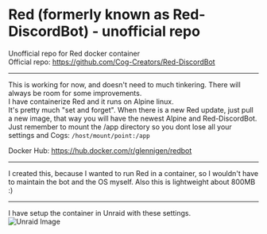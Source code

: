 # Red (formerly known as Red-DiscordBot) - unofficial repo
Unofficial repo for Red docker container<br/>
Official repo: https://github.com/Cog-Creators/Red-DiscordBot <br/>

---
This is working for now, and doesn't need to much tinkering. There will always be room for some improvements.<br/>
I have containerize Red and it runs on Alpine linux.<br/>
It's pretty much "set and forget". When there is a new Red update, just pull a new image, that way you will have the newest Alpine and Red-DiscordBot.<br/>
Just remember to mount the /app directory so you dont lose all your settings and Cogs: `/host/mount/point:/app`<br/>

Docker Hub: https://hub.docker.com/r/glennigen/redbot<br/>

---
I created this, because I wanted to run Red in a container, so I wouldn't have to maintain the bot and the OS myself. Also this is lightweight about 800MB :)

---
I have setup the container in Unraid with these settings.<br/>
![Unraid Image](https://github.com/GlennIgen/redbot/assets/64850623/051c84f0-eb28-41b7-b66f-faa3368aa355)
